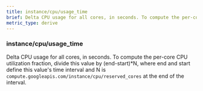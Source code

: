 ```yaml
---
title: instance/cpu/usage_time
brief: Delta CPU usage for all cores, in seconds. To compute the per-core CPU utilization fraction, divide this value by (end-start)*N, where end and start define this value's time interval and N is `compute.googleapis.com/instance/cpu/reserved_cores` at the end of the interval.
metric_type: derive
---
```

### instance/cpu/usage_time

Delta CPU usage for all cores, in seconds. To compute the per-core CPU utilization fraction, divide this value by (end-start)*N, where end and start define this value's time interval and N is `compute.googleapis.com/instance/cpu/reserved_cores` at the end of the interval.